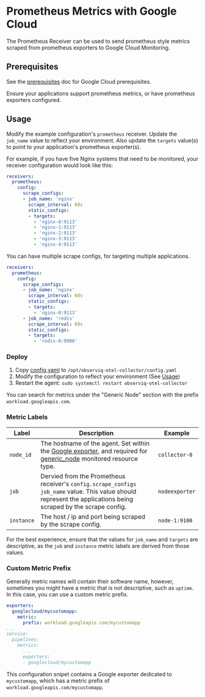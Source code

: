 # Prometheus Metrics with Google Cloud

The Prometheus Receiver can be used to send prometheus style metrics scraped from prometheus exporters to Google Cloud Monitoring.

## Prerequisites

See the [prerequisites](../README.md) doc for Google Cloud prerequisites.

Ensure your applications support prometheus metrics, or have prometheus exporters configured.

## Usage

Modify the example configuration's `prometheus` receiver. Update
the `job_name` value to reflect your environment. Also update the
`targets` value(s) to point to your application's prometheus exporter(s).

For example, if you have five Nginx systems that need to be
monitored, your receiver configuration would look like this:

```yaml
receivers:
  prometheus:
    config:
      scrape_configs:
      - job_name: 'nginx'
        scrape_interval: 60s
        static_configs:
        - targets:
          - 'nginx-0:9113'
          - 'nginx-1:9113'
          - 'nginx-2:9113'
          - 'nginx-3:9113'
          - 'nginx-4:9113'
```

You can have multiple scrape configs, for targeting multiple applications.

```yaml
receivers:
  prometheus:
    config:
      scrape_configs:
      - job_name: 'nginx'
        scrape_interval: 60s
        static_configs:
        - targets:
          - 'nginx-0:9113'
      - job_name: 'redis'
        scrape_interval: 60s
        static_configs:
        - targets:
          - 'redis-0:9900'
```

### Deploy

1. Copy [config.yaml](./config.yaml) to `/opt/observiq-otel-collector/config.yaml`
2. Modify the configuration to reflect your environment (See [Usage](./README.md#usage))
3. Restart the agent: `sudo systemctl restart observiq-otel-collector`

You can search for metrics under the "Generic Node" section
with the prefix `workload.googleapis.com`.

### Metric Labels

| Label       | Description | Example |
| ----------- | ----------- | ------- |
| `node_id`   | The hostname of the agent. Set within the [Google exporter](https://github.com/observiq/bindplane-otel-collector/tree/main/exporter/googlecloudexporter#metric-processing-steps), and required for [generic_node](https://cloud.google.com/monitoring/api/resources#tag_generic_node) monitored resource type. | `collector-0` |
| `job` | Dervied from the Prometheus receiver's `config.scrape_configs` `job_name` value. This value should represent the applications being scraped by the scrape config. | `nodeexporter` |
| `instance` | The host / ip and port being scraped by the scrape config. | `node-1:9100` |

For the best experience, ensure that the values for `job_name` and `targets` are descriptive, as the
`job` and `instance` metric labels are derived from those values.

### Custom Metric Prefix

Generally metric names will contain their software name, however, sometimes
you might have a metric that is not descriptive, such as `uptime`. In this case, you
can use a custom metric prefix.

```yaml
exporters: 
  googlecloud/mycustomapp:
    metric:
      prefix: workload.googleapis.com/mycustomapp
...
service:
  pipelines:
    metrics:
      ...
      exporters:
      - googlecloud/mycustomapp
```

This configuration snipet contains a Google exporter dedicated to `mycustomapp`, which
has a metric prefix of `workload.googleapis.com/mycustomapp`.




